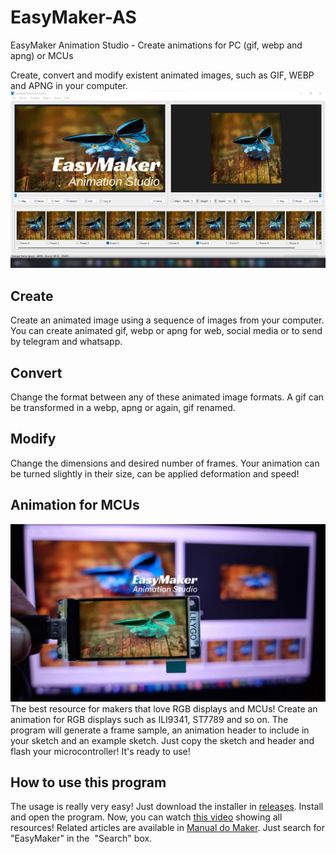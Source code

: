 # EasyMaker-AS
EasyMaker Animation Studio - Create animations for PC (gif, webp and apng) or MCUs

Create, convert and modify existent animated images, such as GIF, WEBP and APNG in your computer.
![EasyMaker interface](./easymaker-interface.jpg)

## Create
Create an animated image using a sequence of images from your computer. You can create animated gif, webp or apng for web, social media or to send by telegram and whatsapp.

## Convert
Change the format between any of these animated image formats. A gif can be transformed in a webp, apng or again, gif renamed.

## Modify
Change the dimensions and desired number of frames. Your animation can be turned slightly in their size, can be applied deformation and speed!

## Animation for MCUs
![animation for MCU](./easyMaker-mcu.jpg)
The best resource for makers that love RGB displays and MCUs! Create an animation for RGB displays such as ILI9341, ST7789 and so on.
The program will generate a frame sample, an animation header to include in your sketch and an example sketch. Just copy the sketch and header and flash your microcontroller! It's ready to use!

## How to use this program
The usage is really very easy! Just download the installer in [releases](https://github.com/DjamesSuhanko/EasyMaker-AS/releases). Install and open the program. Now, you can watch [this video](https://youtu.be/3nGWqujnzlQ) showing all resources!
Related articles are available in [Manual do Maker](https://www.manualdomaker.com/). Just search for "EasyMaker" in the  "Search" box.
